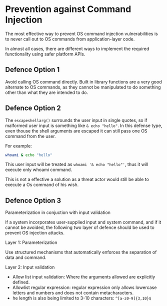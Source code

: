 # Prevention against Command Injection

The most effective way to prevent OS command injection vulnerabilities is to never call out to OS commands from application-layer code.

In almost all cases, there are different ways to implement the required functionality using safer platform APIs.

## Defence Option 1

Avoid calling OS command directly. Built in library functions are a very good alternate to OS commands, as they cannot be manipulated to do something other than what they are intended to do.

## Defence Option 2

The `escapeshellarg()` surrounds the user input in single quotes, so if malformed user input is something like `& echo "hello"`. 
In this defense type, even thouse the shell arguments are escaped it can still pass one OS command from the user.

For example:

```bash
whoami & echo "hello"
```

This user input will be treated as `whoami '& echo "hello"'`, thus it will execute only whoami command.

This is not a effective a solution as a threat actor would still be able to execute a Os command of his wish.

## Defence Option 3

Parameterization in conjuction with input validation

If a system incorporates user-supplied input and system command, and if it cannot be avoided, the following   two layer of defence should be used to prevent OS injection attacks.

Layer 1: Parameterization

Use structured mechanisms that automatically enforces the separation of data and command.

Layer 2: Input validation

- Allow list input validation: Where the arguments allowed are explicitly defined.
- Allowlist regular expression: regular expression only allows lowercase letters and numbers and does not contain metacharacters.
- he length is also being limited to 3-10 characters: `^[a-z0-9]{3,10}$`
